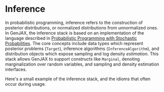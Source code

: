 # Inference
In probabilistic programming, inference refers to the construction of posterior distributions, or normalized distributions from unnormalized ones. In GenJAX, the inference stack is based on an implementation of the language described in [Probabilistic Programming with Stochastic Probabilities](https://dl.acm.org/doi/abs/10.1145/3591290). The core concepts include data types which represent posterior problems (`Target`), inference algorithms (`InferenceAlgorithm`), and distribution objects which expose sampling and log density _estimation_. This stack allows GenJAX to support constructs like `Marginal`, denoting marginalization over random variables, and sampling and density estimation interfaces.

Here's a small example of the inference stack, and the idioms that often occur during usage.
